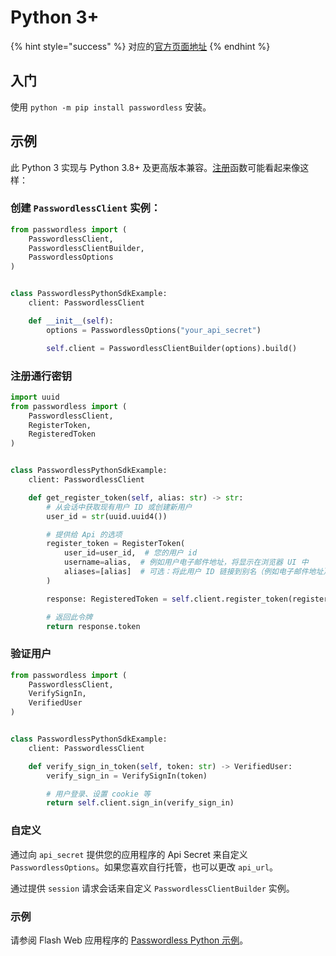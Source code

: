 # Python 3+

{% hint style="success" %}
对应的[官方页面地址](https://docs.passwordless.dev/guide/backend/python3.html)
{% endhint %}

## 入门 <a href="#getting-started" id="getting-started"></a>

使用 `python -m pip install passwordless` 安装。

## 示例 <a href="#example" id="example"></a>

此 Python 3 实现与 Python 3.8+ 及更高版本兼容。[注册](../api.md#register-token)函数可能看起来像这样：

### 创建 `PasswordlessClient` 实例： <a href="#create-passwordlessclient-instance" id="create-passwordlessclient-instance"></a>

```python
from passwordless import (
    PasswordlessClient,
    PasswordlessClientBuilder,
    PasswordlessOptions
)


class PasswordlessPythonSdkExample:
    client: PasswordlessClient

    def __init__(self):
        options = PasswordlessOptions("your_api_secret")

        self.client = PasswordlessClientBuilder(options).build()

```

### 注册通行密钥 <a href="#register-a-passkey" id="register-a-passkey"></a>

```python
import uuid
from passwordless import (
    PasswordlessClient,
    RegisterToken,
    RegisteredToken
)


class PasswordlessPythonSdkExample:
    client: PasswordlessClient

    def get_register_token(self, alias: str) -> str:
        # 从会话中获取现有用户 ID 或创建新用户
        user_id = str(uuid.uuid4())

        # 提供给 Api 的选项
        register_token = RegisterToken(
            user_id=user_id,  # 您的用户 id
            username=alias,  # 例如用户电子邮件地址，将显示在浏览器 UI 中
            aliases=[alias]  # 可选：将此用户 ID 链接到别名（例如电子邮件地址）
        )

        response: RegisteredToken = self.client.register_token(register_token)

        # 返回此令牌
        return response.token
```

### 验证用户 <a href="#verify-user" id="verify-user"></a>

```python
from passwordless import (
    PasswordlessClient,
    VerifySignIn,
    VerifiedUser
)


class PasswordlessPythonSdkExample:
    client: PasswordlessClient

    def verify_sign_in_token(self, token: str) -> VerifiedUser:
        verify_sign_in = VerifySignIn(token)

        # 用户登录、设置 cookie 等
        return self.client.sign_in(verify_sign_in)
```

### 自定义 <a href="#customization" id="customization"></a>

通过向 `api_secret` 提供您的应用程序的 Api Secret 来自定义 `PasswordlessOptions`。如果您喜欢自行托管，也可以更改 `api_url`。

通过提供 `session` 请求会话来自定义 `PasswordlessClientBuilder` 实例。

### 示例 <a href="#examples" id="examples"></a>

请参阅 Flash Web 应用程序的 [Passwordless Python 示例](https://github.com/passwordless/passwordless-python/tree/main/examples/flask)。
